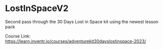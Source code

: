 # LostInSpaceV2
Second pass through the 30 Days Lost in Space kit using the newest lesson pack

Course Link:
https://learn.inventr.io/courses/adventurekit30dayslostinspace-2023/

